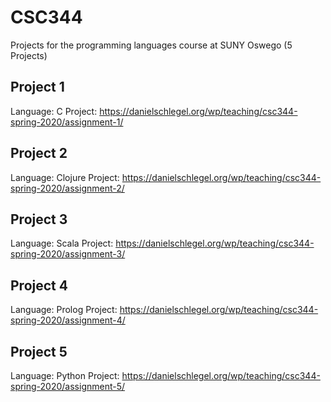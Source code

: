 # CSC344

Projects for the programming languages course at SUNY Oswego (5 Projects)

## Project 1

Language: C
Project: https://danielschlegel.org/wp/teaching/csc344-spring-2020/assignment-1/

## Project 2

Language: Clojure
Project: https://danielschlegel.org/wp/teaching/csc344-spring-2020/assignment-2/

## Project 3

Language: Scala
Project: https://danielschlegel.org/wp/teaching/csc344-spring-2020/assignment-3/

## Project 4

Language: Prolog
Project: https://danielschlegel.org/wp/teaching/csc344-spring-2020/assignment-4/

## Project 5

Language: Python
Project: https://danielschlegel.org/wp/teaching/csc344-spring-2020/assignment-5/
